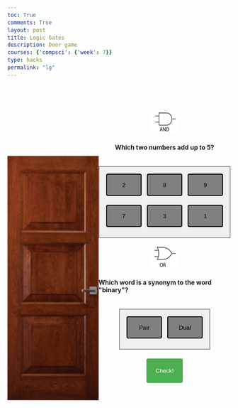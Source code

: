 ```yaml
---
toc: True
comments: True
layout: post
title: Logic Gates 
description: Door game
courses: {'compsci': {'week': 7}}
type: hacks
permalink: "lg"
---
```

<head>
    <meta charset="UTF-8">
    <meta name="viewport" content="width=device-width, initial-scale=1.0">
    <style>
        /* Additional styles for positioning text paragraphs */
        #t1,
        #t2 {
            text-align: center;
            margin-bottom: 10px;
            font-weight: bold;
        }
        /* Style for the main container */
        .main-container {
            display: flex;
            justify-content: center;
            align-items: center;
        }
        /* Style for the door-lightbulb-container */
        .door-lightbulb-container {
            display: flex;
            flex-direction: column;
            align-items: center;
            margin-bottom: 20px; /* Add margin at the bottom */
        }
        .text-buttons {
            display: flex;
            flex-direction: column;
            align-items: center;
            margin-bottom: 20px; /* Add margin at the bottom */
        }
        #lightbulb {
            width: 100px;
            height: 100px;
            margin: 20px;
            background-image: url('off_lightbulb.png'); /* Replace with the path to your off lightbulb image */
            background-size: cover;
        }
        #door1 {
            width: 250px; /* Adjusted width to make it smaller */
            height: 550px; /* Adjusted height to make it smaller */
            margin: 20px;
        }
        /* Style for the button-container */
        .button-container {
            background-color: #f0f0f0; /* Lighter background color */
            border: 2px solid #999; /* Lighter border color */
            padding: 15px; /* Increased padding around the buttons */
            display: grid;
            grid-template-columns: repeat(3, 1fr); /* Three columns */
            gap: 12px; /* Increased gap between buttons */
            align-items: center;
            margin-top: 20px; /* Adjusted margin between the two button containers */
        }
        /* Style for the buttons in the container */
        .button-container .my-button {
            width: 80px; /* Set the width of the buttons */
            height: 50px; /* Set the height of the buttons */
            background-color: #808080; /* Grey background color */
            color: #000; /* Black text color */
            padding: 16px; /* Increase padding inside the button */
            border: 2px solid black; /* Black border */
            border-radius: 4px; /* Optional: Add rounded corners */
            cursor: pointer; /* Change cursor to pointer on hover */
            margin-bottom: 8px; /* Adjusted margin between buttons */
            position: relative; /* Add this line to enable z-index */
            z-index: 1; /* Add this line to control the stacking order */
            display: flex; /* Use flexbox */
            justify-content: center; /* Center the content horizontally */
            align-items: center; /* Center the content vertically */
        }
        .button-container .my-button:hover {
            background-color: #808080; /* Darker grey background color on hover */
            color: #fff; /* White text color on hover */
        }
        .clicked {
            background-color: blue; /* Change color if clicked */
            color: white; /* Change text color if clicked */
        }
        /* Style for the buttons */
        .my-button {
            background-color: #808080; /* Grey background color */
            color: #000; /* Black text color */
            padding: 16px; /* Increase padding inside the button */
            border: 2px solid black; /* Black border */
            border-radius: 4px; /* Optional: Add rounded corners */
            cursor: pointer; /* Change cursor to pointer on hover */
            margin-bottom: 8px; /* Adjusted margin between buttons */
            position: relative; /* Add this line to enable z-index */
            z-index: 1; /* Add this line to control the stacking order */
        }
        .button-container2 {
            background-color: #f0f0f0; /* Lighter background color */
            border: 2px solid #999; /* Lighter border color */
            padding: 15px; /* Increased padding around the buttons */
            display: grid;
            grid-template-columns: repeat(2, 1fr); /* Three columns */
            gap: 12px; /* Increased gap between buttons */
            align-items: center;
            margin-top: 20px; /* Adjusted margin between the two button containers */
        }
        /* Style for the buttons in the container */
        .button-container2 .my-button {
            width: 80px; /* Set the width of the buttons */
            height: 50px; /* Set the height of the buttons */
            background-color: #808080; /* Grey background color */
            color: #000; /* Black text color */
            padding: 16px; /* Increase padding inside the button */
            border: 2px solid black; /* Black border */
            border-radius: 4px; /* Optional: Add rounded corners */
            cursor: pointer; /* Change cursor to pointer on hover */
            margin-bottom: 8px; /* Adjusted margin between buttons */
            position: relative; /* Add this line to enable z-index */
            z-index: 1; /* Add this line to control the stacking order */
            display: flex; /* Use flexbox */
            justify-content: center; /* Center the content horizontally */
            align-items: center; /* Center the content vertically */
        }
        .button-container2 .my-button:hover {
            background-color: #808080; /* Darker grey background color on hover */
            color: #fff; /* White text color on hover */
        }
        .button-container2 .centered-buttons .my-button {
            justify-content: center; /* Center the content horizontally */
            align-items: center; /* Center the content vertically */
        }
        /* Apply the new class to buttons 7 and 8 */
        #b7.centered-buttons,
        #b8.centered-buttons {
            justify-content: center; /* Center the content horizontally */
            align-items: center; /* Center the content vertically */
        }
        /* Style for the Check button */
        #check {
            padding: 20px; /* Increase padding for a larger button */
            background-color: #4CAF50; /* Green background color */
            color: white; /* White text color */
            border: none; /* No border */
            border-radius: 4px; /* Optional: Add rounded corners */
            cursor: pointer; /* Change cursor to pointer on hover */
            margin-top: 20px; /* Adjusted margin from the button container */
        }
        /* Style for the Check button on hover */
        #check:hover {
            background-color: #45a049; /* Darker green background color on hover */
        }
        #check2 {
            padding: 20px; /* Increase padding for a larger button */
            background-color: #4CAF50; /* Green background color */
            color: white; /* White text color */
            border: none; /* No border */
            border-radius: 4px; /* Optional: Add rounded corners */
            cursor: pointer; /* Change cursor to pointer on hover */
            margin-top: 20px; /* Adjusted margin from the button container */
        }
        /* Style for the Check button on hover */
        #check2:hover {
            background-color: #45a049; /* Darker green background color on hover */
        }
        #enter {
          padding: 20px; /* Increase padding for a larger button */
            background-color: #ca1fa5; /* Pink background color */
            color: white; /* White text color */
            border: none; /* No border */
            border-radius: 4px; /* Optional: Add rounded corners */
            cursor: pointer; /* Change cursor to pointer on hover */
            margin-top: 20px; /* Adjusted margin from the button container */
        }
        /* Style for the Enter button on hover */
        #enter:hover {
            background-color: #e925ae; /* Pinker background color on hover */
        }
        /* Style for the level-specific content */
        #level-container {
            text-align: center;
            display: none;
        }
        #level-container p {
            font-size: 18px;
            margin-bottom: 10px;
        }
        #level-container input {
            padding: 5px;
            margin-bottom: 10px;
        }
        #level-container button {
            font-size: 16px;
        }
        /* Style for the "and" and "or" images */
        #and,
        #or {
            width: 60px; /* Adjust the size as needed */
            height: 50px; /* Adjust the size as needed */
            margin-bottom: 10px; /* Add margin at the bottom */
        }
        /* Style for the paragraph text */
        .text-buttons p {
            font-weight: bold; /* Make the text bold */
        }
    </style>
</head>

<body>
    <div class="main-container">
        <div class="door-lightbulb-container">
            <div id="lightbulb"></div>
            <img src="door1.png" id="door1">
        </div>
        <div class="text-buttons">
        <img src="and.png" id="and">
        <p id="text1">Which two numbers add up to 5?</p>
        <div class="button-container">
          <button class="my-button" id="b1" onclick="toggle1Value(this);">2</button>
          <button class="my-button" id="b2" onclick="toggle2Value(this);">8</button>
          <button class="my-button" id="b3" onclick="toggle3Value(this);">9</button>
          <button class="my-button" id="b4" onclick="toggle4Value(this);">7</button>
          <button class="my-button" id="b5" onclick="toggle5Value(this);">3</button>
          <button class="my-button" id="b6" onclick="toggle6Value(this);">1</button>
        </div>
        <br>
        <img src="or.png" id="or">
        <p id="text2">Which word is a synonym to the word "binary"?</p>
        <div class="button-container2">
          <button class="my-button" id="b7" onclick="toggle7Value(this);">Pair</button>
          <button class="my-button" id="b8" onclick="toggle8Value(this);">Dual</button>
        </div>
        <button id="check" onclick="checkAnswer()">Check!</button>
        <button id="enter" onclick="clickEnter()" style="display: none;">Enter!</button>
        <button id="check2" onclick="checkAnswer2()" style="display: none;">Check!</button>
      </div>
    </div>
    <div id="level-container">
    </div>
  </body>
  <script>
  // Variable to keep track of the button value
  var button1Value = 0;
  var button2Value = 0;
  var button3Value = 0;
  var button4Value = 0;
  var button5Value = 0;
  var button6Value = 0;
  var button7Value = 0;
  var button8Value = 0;
  // Function to toggle the button value
  function toggle1Value(button) {
    // Toggle between 0 and 1
    button1Value = 1 - button1Value;
    changeColor(button);
  }
  // Function to toggle the button value
  function toggle2Value(button) {
    // Toggle between 0 and 1
    button2Value = 1 - button2Value;
    changeColor(button);
  }
  // Function to toggle the button value
  function toggle3Value(button) {
    // Toggle between 0 and 1
    button3Value = 1 - button3Value;
    changeColor(button);
  }
  // Function to toggle the button value
  function toggle4Value(button) {
    // Toggle between 0 and 1
    button4Value = 1 - button4Value;
    changeColor(button);
  }
  // Function to toggle the button value
  function toggle5Value(button) {
    // Toggle between 0 and 1
    button5Value = 1 - button5Value;
    changeColor(button);
  }
  // Function to toggle the button value
  function toggle6Value(button) {
    // Toggle between 0 and 1
    button6Value = 1 - button6Value;
    changeColor(button);
  }
    // Function to toggle the button value
    function toggle7Value(button) {
    // Toggle between 0 and 1
    button7Value = 1 - button7Value;
    changeColor(button);
  }
  // Function to toggle the button value
  function toggle8Value(button) {
  // Toggle between 0 and 1
  button8Value = 1 - button8Value;
  changeColor(button);
  }
  function openDoor() {
    var doorImage = document.getElementById('door1')
    doorImage.src = 'door1_Open.png';
    doorImage.alt = 'Open Door';
  }
  function correctAnswer() {
    var correctAnswer = false
    if (button1Value === 1 && button5Value === 1 && button8Value === 1 || button7Value === 1) {
      return correctAnswer = true
    }
    else {
      return correctAnswer = false
    }
  }
  function correctAnswer2() {
    var correctAnswer = false
    if (button4Value !== 1 && ((button7Value === 1) !== (button8Value === 1))) {
      correctAnswer = true;
      return correctAnswer = true
    }
    else {
      return correctAnswer = false
    }
  }
  function changeColor(button) {
    if (button.style.backgroundColor === 'blue') {
        button.style.backgroundColor = ''; // Reset to default color
    } else {
        button.style.backgroundColor = 'blue';
    }
}
function checkAnswer() {
  if (correctAnswer()) {
    document.getElementById('lightbulb').style.backgroundImage = "url('on_lightbulb.png')";
    openDoor();
    alert("Correct! You can move on to the next level.");
    document.getElementById('enter').style.display = 'block'; // Show the "Enter" button
  } else {
    alert("Incorrect answer. Try again!");
  }
}
function checkAnswer2() {
  if (correctAnswer2()) {
    document.getElementById('lightbulb').style.backgroundImage = "url('on_lightbulb.png')";
    openDoor();
    alert("Correct! Congrats!");
  } else {
      alert("Incorrect answer. Try again!");
    }
}
function clickEnter() {
    // Update questions and choices
    var andImage = document.getElementById('and');
    var orImage = document.getElementById('or');
    andImage.src = 'not.png'; // Replace with the path to your nor gate image
    orImage.src = 'xor.png'; // Replace with the path to your not gate image
    // Hide the "Enter" button after clicking
    document.getElementById('enter').style.display = 'none';
    document.getElementById('check').style.display = 'none';
    document.getElementById('check2').style.display = 'block';
    button1Value = 0;
    button2Value = 0;
    button3Value = 0;
    button4Value = 0;
    button5Value = 0;
    button6Value = 0;
    button7Value = 0;
    button8Value = 0;
    var b1 = document.getElementById("b1");
    var b2 = document.getElementById("b2");
    var b3 = document.getElementById("b3");
    var b4 = document.getElementById("b4");
    var b5 = document.getElementById("b5");
    var b6 = document.getElementById("b6");
    var b7 = document.getElementById("b7");
    var b8 = document.getElementById("b8");
    var text1 = document.getElementById("text1");
    var text2 = document.getElementById("text2");
    text1.innerHTML = "Click on any button except the red button.";
    b1.innerHTML = "";
    b2.innerHTML = "";
    b3.innerHTML = "";
    b4.innerHTML = "";
    b5.innerHTML = "";
    b6.innerHTML = "";
    b1.style.backgroundColor = "";
    b2.style.backgroundColor = "";
    b3.style.backgroundColor = "";
    b4.style.backgroundColor = "red"; // Corrected property name
    b5.style.backgroundColor = "";
    b6.style.backgroundColor = "";
    text2.innerHTML = "You can click on one button, or the other, but not both!";
    b7.innerHTML = "Click me";
    b8.innerHTML = "Click ME!";
    b7.style.backgroundColor = "";
    b8.style.backgroundColor = "";
}
 
</script>